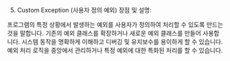 

5. Custom Exception (사용자 정의 예외)
   장점 및 설명:

프로그램의 특정 상황에서 발생하는 예외를 사용자가 정의하여 처리할 수 있도록 만드는 것을 말합니다.
기존의 예외 클래스를 확장하거나 새로운 예외 클래스를 만들어 사용합니다.
시스템 동작을 명확하게 이해하고 디버깅 및 유지보수를 용이하게 할 수 있습니다.
예외 처리 로직을 중앙에서 관리하거나 특정 예외에 대한 특화된 처리를 할 수 있습니다.